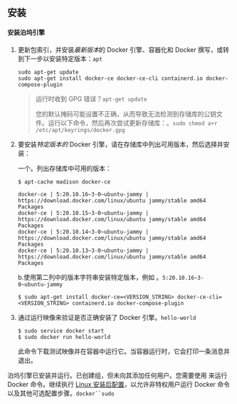## 安装

#### 安装泊坞引擎

1. 更新包索引，并安装*最新版本*的 Docker 引擎、容器化和 Docker 撰写，或转到下一步以安装特定版本：`apt`

    ```
    sudo apt-get update
    sudo apt-get install docker-ce docker-ce-cli containerd.io docker-compose-plugin
    ```

    > 运行时收到 GPG 错误？`apt-get update`
    >
    > 您的默认掩码可能设置不正确，从而导致无法检测到存储库的公钥文件。运行以下命令，然后再次尝试更新存储库：。`sudo chmod a+r /etc/apt/keyrings/docker.gpg`

2. 要安装*特定版本的* Docker 引擎，请在存储库中列出可用版本，然后选择并安装：

    一个。列出存储库中可用的版本：

    ```
    $ apt-cache madison docker-ce
    
    docker-ce | 5:20.10.16~3-0~ubuntu-jammy | https://download.docker.com/linux/ubuntu jammy/stable amd64 Packages
    docker-ce | 5:20.10.15~3-0~ubuntu-jammy | https://download.docker.com/linux/ubuntu jammy/stable amd64 Packages
    docker-ce | 5:20.10.14~3-0~ubuntu-jammy | https://download.docker.com/linux/ubuntu jammy/stable amd64 Packages
    docker-ce | 5:20.10.13~3-0~ubuntu-jammy | https://download.docker.com/linux/ubuntu jammy/stable amd64 Packages
    ```

    b.使用第二列中的版本字符串安装特定版本，例如 。`5:20.10.16~3-0~ubuntu-jammy`

    ```
    $ sudo apt-get install docker-ce=<VERSION_STRING> docker-ce-cli=<VERSION_STRING> containerd.io docker-compose-plugin
    ```

3. 通过运行映像来验证是否正确安装了 Docker 引擎。`hello-world`

    ```
    $ sudo service docker start
    $ sudo docker run hello-world
    ```

    此命令下载测试映像并在容器中运行它。当容器运行时，它会打印一条消息并退出。

泊坞引擎已安装并运行。已创建组，但未向其添加任何用户。您需要使用 来运行 Docker 命令。继续执行 [Linux 安装后配置](https://docs.docker.com/engine/install/linux-postinstall/)，以允许非特权用户运行 Docker 命令以及其他可选配置步骤。`docker``sudo`
